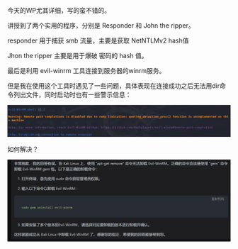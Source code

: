 今天的WP尤其详细，写的蛮不错的。

讲授到了两个实用的程序，分别是 Responder 和 John the ripper。

responder 用于捕获 smb 流量，主要是获取 NetNTLMv2 hash值

Jhon the ripper 主要是用于爆破 密码的 hash 值。

最后是利用 evil-winrm 工具连接到服务器的winrm服务。

但是我在使用这个工具时遇见了一些问题，具体表现在连接成功之后无法用dir命令列出文件，同时启动时也有一些警示信息：


![image-20230426102535861](image-20230426102535861.png)

如何解决？

![image-20230614110432643](images/image-20230614110432643.png)
